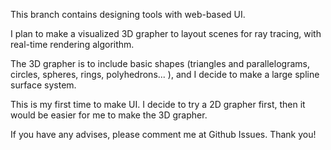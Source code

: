 This branch contains designing tools with web-based UI. 

I plan to make a visualized 3D grapher to layout scenes for ray tracing, with real-time rendering algorithm. 

The 3D grapher is to include basic shapes (triangles and parallelograms, circles, spheres, rings, polyhedrons... ), and I decide to make a large spline surface system. 

This is my first time to make UI. I decide to try a 2D grapher first, then it would be easier for me to make the 3D grapher. 

If you have any advises, please comment me at Github Issues. Thank you! 
